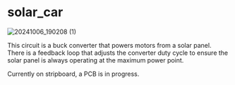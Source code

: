 # solar_car
![20241006_190208 (1)](https://github.com/user-attachments/assets/8429375f-b38d-4101-b26a-fb593ffa0a16)



This circuit is a buck converter that powers motors from a solar panel. There is a feedback loop that adjusts the converter duty cycle to ensure the solar panel is always operating at the maximum power point.

Currently on stripboard, a PCB is in progress.
